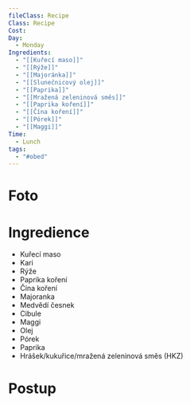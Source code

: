 ```yaml
---
fileClass: Recipe
Class: Recipe
Cost: 
Day:
  - Monday
Ingredients:
  - "[[Kuřecí maso]]"
  - "[[Rýže]]"
  - "[[Majoránka]]"
  - "[[Slunečnicový olej]]"
  - "[[Paprika]]"
  - "[[Mražená zeleninová směs]]"
  - "[[Paprika koření]]"
  - "[[Čína koření]]"
  - "[[Pórek]]"
  - "[[Maggi]]"
Time:
  - Lunch
tags:
  - "#obed"
---
```

# Foto 


# Ingredience
- Kuřecí maso
- Kari 
- Rýže
- Paprika koření
- Čína koření
- Majoranka
- Medvědí česnek
- Cibule
- Maggi
- Olej
- Pórek
- Paprika 
- Hrášek/kukuřice/mražená zeleninová směs (HKZ)

# Postup 
